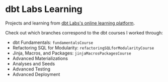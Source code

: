 # dbt Labs Learning

Projects and learning from [dbt Labs's online learning platform](https://learn.getdbt.com/catalog).

Check out which branches correspond to the dbt courses I worked through:
- dbt Fundamentals: `fundamentalsCourse`
- Refactoring SQL for Modularity: `refactoringSQLforModularityCourse`
- Jinja, Macros, and Packages: `jinjaMacrosPackagesCourse`
- Advanced Materializations
- Analyses and Seeds
- Advanced Testing
- Advanced Deployment